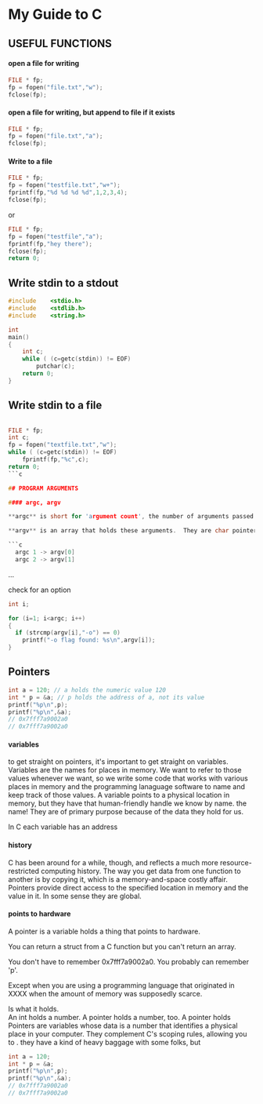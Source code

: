My Guide to C
=============

## USEFUL FUNCTIONS

#### open a file for writing
```c
FILE * fp;
fp = fopen("file.txt","w");
fclose(fp);
```

#### open a file for writing, but append to file if it exists
```c
FILE * fp;
fp = fopen("file.txt","a");
fclose(fp);
```

#### Write to a file
```c
FILE * fp;
fp = fopen("testfile.txt","w+");
fprintf(fp,"%d %d %d %d",1,2,3,4);
fclose(fp);
```
or

```c
FILE * fp;
fp = fopen("testfile","a");
fprintf(fp,"hey there");
fclose(fp);
return 0;

```
## Write stdin to a stdout

```c
#include    <stdio.h>
#include    <stdlib.h>
#include    <string.h>

int
main()
{
    int c;
    while ( (c=getc(stdin)) != EOF)
        putchar(c);
    return 0;
}
```

## Write stdin to a file
```c

FILE * fp;
int c;
fp = fopen("textfile.txt","w");
while ( (c=getc(stdin)) != EOF)
    fprintf(fp,"%c",c);
return 0;
```c

## PROGRAM ARGUMENTS

#### argc, argv

**argc** is short for 'argument count', the number of arguments passed to the C program on execution.  If none are passed, argc is still 1 because the program is always passed its name.

**argv** is an array that holds these arguments.  They are char pointers ( char * ).  Think of argc as an array of strings that the Shell passes to your C program on the command line.

```c
  argc 1 -> argv[0]
  argc 2 -> argv[1]
```
...

check for an option

```c
int i;

for (i=1; i<argc; i++)
{ 
  if (strcmp(argv[i],"-o") == 0)
    printf("-o flag found: %s\n",argv[i]);
}
```

## Pointers

```c
int a = 120; // a holds the numeric value 120
int * p = &a; // p holds the address of a, not its value
printf("%p\n",p);
printf("%p\n",&a);
// 0x7fff7a9002a0
// 0x7fff7a9002a0

```

#### variables
to get straight on pointers, it's important to get straight on variables.   Variables are the names for places in memory.  We want to refer to those values whenever we want, so we write some code that works with various places in memory and the programming lanaguage software to name and keep track of those values. A variable points to a physical location in memory, but they have that human-friendly handle we know by name. the name!  They are of primary purpose because of the data they hold for us.

In C each variable has an address

#### history
C has been around for a while, though, and reflects a much more resource-restricted computing history.  The way you get data from one function to another is by copying it, which is a memory-and-space costly affair. Pointers provide direct access to the specified location in memory and the value in it.  In some sense they are global.

#### points to hardware
A pointer is a variable holds a thing that points to hardware.

You can return a struct from a C function but you can't return an array.  

You don't have to remember 0x7fff7a9002a0. You probably can remember 'p'.

Except when you are using a programming language that originated in XXXX when the amount of memory was supposedly scarce.

Is what it holds.  
An int holds a number.  A pointer holds a number, too.  A pointer holds Pointers are variables whose data is a number that identifies a physical place in your computer. They complement C's scoping rules, allowing you to  .  they have a kind of heavy baggage with some folks, but 

```c
int a = 120;
int * p = &a;
printf("%p\n",p);
printf("%p\n",&a);
// 0x7fff7a9002a0
// 0x7fff7a9002a0

```


